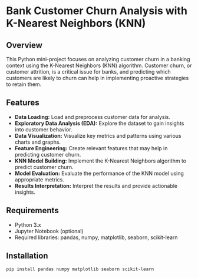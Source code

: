 # Bank Customer Churn Analysis with K-Nearest Neighbors (KNN)

## Overview

This Python mini-project focuses on analyzing customer churn in a banking context using the K-Nearest Neighbors (KNN) algorithm. Customer churn, or customer attrition, is a critical issue for banks, and predicting which customers are likely to churn can help in implementing proactive strategies to retain them.

## Features

- **Data Loading:** Load and preprocess customer data for analysis.
- **Exploratory Data Analysis (EDA):** Explore the dataset to gain insights into customer behavior.
- **Data Visualization:** Visualize key metrics and patterns using various charts and graphs.
- **Feature Engineering:** Create relevant features that may help in predicting customer churn.
- **KNN Model Building:** Implement the K-Nearest Neighbors algorithm to predict customer churn.
- **Model Evaluation:** Evaluate the performance of the KNN model using appropriate metrics.
- **Results Interpretation:** Interpret the results and provide actionable insights.

## Requirements

- Python 3.x
- Jupyter Notebook (optional)
- Required libraries: pandas, numpy, matplotlib, seaborn, scikit-learn

## Installation

```bash
pip install pandas numpy matplotlib seaborn scikit-learn
```
